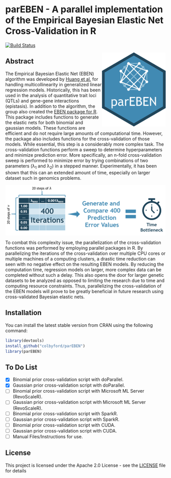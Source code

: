 # parEBEN - A parallel implementation of the Empirical Bayesian Elastic Net Cross-Validation in R
[![Build Status](https://travis-ci.org/colbyford/parEBEN.svg?branch=master)](https://travis-ci.org/colbyford/parEBEN)

<img align="right" src="https://raw.githubusercontent.com/colbyford/parEBEN/master/img/parEBEN_icon.png" alt="parEBEN icon" width="200">

## Abstract

The Empirical Bayesian Elastic Net (EBEN) algorithm was developed by [Huang et al.](https://www.nature.com/articles/hdy201479) for handling multicollinearity in generalized linear regression models. Historically, this has been used in the analysis of quantitative trait loci (QTLs) and gene-gene interactions (epistasis). In addition to the algorithm, the group also created the [EBEN package for R](https://cran.r-project.org/package=EBEN). This package includes functions to generate the elastic nets for both binomial and gaussian models. These functions are efficient and do not require large amounts of computational time. However, the package also includes functions for the cross-validation of those models. While essential, this step is a considerably more complex task. The cross-validation functions perform a sweep to determine hyperparameters and minimize prediction error. More specifically, an n-fold cross-validation sweep is performed to minimize error by trying combinations of two parameters (λ<sub>1</sub> and λ<sub>2</sub>) in a stepped manner. Experimentally, it has been shown that this can an extended amount of time, especially on larger dataset such in genomics problems.

<img align="center" src="https://raw.githubusercontent.com/colbyford/parEBEN/master/img/timebottleneck.png" alt="CV Bottleneck">

To combat this complexity issue, the parallelization of the cross-validation functions was performed by employing parallel packages in R. By parallelizing the iterations of the cross-validation over multiple CPU cores or multiple machines of a computing clusters, a drastic time reduction can seen with no negative effect on the resulting EBEN models. By reducing the computation time, regression models on larger, more complex data can be completed without such a delay. This also opens the door for larger genetic datasets to be analyzed as opposed to limiting the research due to time and computing resource constraints. Thus, parallelizing the cross-validation of the EBEN models will prove to be greatly beneficial in future research using cross-validated Bayesian elastic nets.

## Installation

You can install the latest stable version from CRAN using the following command:
```r
library(devtools)
install_github("colbyford/parEBEN")
library(parEBEN)
```

## To Do List

- [x] Binomial prior cross-validation script with doParallel.
- [x] Gaussian prior cross-validation script with doParallel.
- [ ] Binomial prior cross-validation script with Microsoft ML Server (RevoScaleR).
- [ ] Gaussian prior cross-validation script with Microsoft ML Server (RevoScaleR).
- [ ] Binomial prior cross-validation script with SparkR.
- [ ] Gaussian prior cross-validation script with SparkR.
- [ ] Binomial prior cross-validation script with CUDA.
- [ ] Gaussian prior cross-validation script with CUDA.
- [ ] Manual Files/Instructions for use.

## License

This project is licensed under the Apache 2.0 License - see the [LICENSE](LICENSE) file for details
